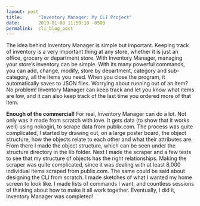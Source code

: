 ```yaml
---
layout: post
title:      "Inventory Manager: My CLI Project"
date:       2019-01-08 11:59:10 -0500
permalink:  cli_blog_post
---
```


The idea behind Inventory Manager is simple but important. Keeping track of inventory is a very important thing at any store, whether it is just an office, grocery or department store. 
With Inventory Manager, managing your store’s inventory can be simple. With its many powerful commands, you can add, change, modify, store by department, category and sub-category, all the items you need. When you close the program, it automatically saves to JSON files. Worrying about running out of an item? No problem! Inventory Manager can keep track and let you know what items are low, and it can also keep track of the last time you ordered more of that item.

**Enough of the commercial!**
For real, Inventory Manager can do a lot. Not only was it made from scratch with love. It gets data (to show that it works well) using nokogiri, to scrape data from publix.com.
The process was quite complicated, I started by drawing out, on a large poster board, the object structure, how the objects relate to each other and what their attributes are. From there I made the object structure, which can be seen under the structure directory in the lib folder. Next I made the scraper and a few tests to see that my structure of objects has the right relationships. Making the scraper was quite complicated, since it was dealing with at least 8,000 individual items scraped from publix.com. The same could be said about designing the CLI from scratch. I made sketches of what I wanted my home screen to look like. I made lists of commands I want, and countless sessions of thinking about how to make it all work together. Eventually, I did it, Inventory Manager was completed!
